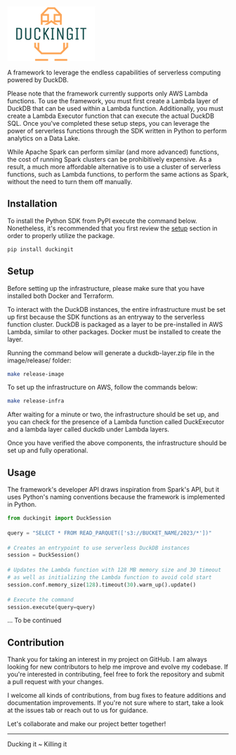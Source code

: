 ![logo](logo.png)

A framework to leverage the endless capabilities of serverless computing powered by DuckDB.

Please note that the framework currently supports only AWS Lambda functions. To use the framework, you must first create a Lambda layer of DuckDB that can be used within a Lambda function. Additionally, you must create a Lambda Executor function that can execute the actual DuckDB SQL. Once you've completed these setup steps, you can leverage the power of serverless functions through the SDK written in Python to perform analytics on a Data Lake.

While Apache Spark can perform similar (and more advanced) functions, the cost of running Spark clusters can be prohibitively expensive. As a result, a much more affordable alternative is to use a cluster of serverless functions, such as Lambda functions, to perform the same actions as Spark, without the need to turn them off manually.

## Installation
To install the Python SDK from PyPI execute the command below. Nonetheless, it's recommended that you first review the [setup](/README.md#setup) section in order to properly utilize the package.

```bash
pip install duckingit
```

## Setup
Before setting up the infrastructure, please make sure that you have installed both Docker and Terraform.

To interact with the DuckDB instances, the entire infrastructure must be set up first because the SDK functions as an entryway to the serverless function cluster. DuckDB is packaged as a layer to be pre-installed in AWS Lambda, similar to other packages. Docker must be installed to create the layer.

Running the command below will generate a duckdb-layer.zip file in the image/release/ folder:
```bash
make release-image
```

To set up the infrastructure on AWS, follow the commands below:
```bash
make release-infra
```

After waiting for a minute or two, the infrastructure should be set up, and you can check for the presence of a Lambda function called DuckExecutor and a lambda layer called duckdb under Lambda layers.

Once you have verified the above components, the infrastructure should be set up and fully operational.

## Usage
The framework's developer API draws inspiration from Spark's API, but it uses Python's naming conventions because the framework is implemented in Python.

```python
from duckingit import DuckSession

query = "SELECT * FROM READ_PARQUET(['s3://BUCKET_NAME/2023/*'])"

# Creates an entrypoint to use serverless DuckDB instances
session = DuckSession()

# Updates the Lambda function with 128 MB memory size and 30 timeout
# as well as initializing the Lambda function to avoid cold start
session.conf.memory_size(128).timeout(30).warm_up().update()

# Execute the command
session.execute(query=query)
```

... To be continued

## Contribution
Thank you for taking an interest in my project on GitHub. I am always looking for new contributors to help me improve and evolve my codebase. If you're interested in contributing, feel free to fork the repository and submit a pull request with your changes.

I welcome all kinds of contributions, from bug fixes to feature additions and documentation improvements. If you're not sure where to start, take a look at the issues tab or reach out to us for guidance.

Let's collaborate and make our project better together!


___________________________________
Ducking it ~ Killing it

